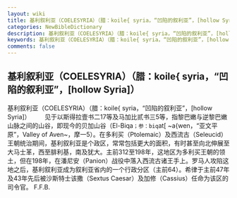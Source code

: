 ```yaml
---
layout: wiki
title: 基利叙利亚（COELESYRIA）（腊：koile{ syria，“凹陷的叙利亚”，[hollow Syria]）
categories: NewBibleDictionary
description: 基利叙利亚（COELESYRIA）（腊：koile{ syria，“凹陷的叙利亚”，[hollow Syria]）
keywords: 基利叙利亚（COELESYRIA）（腊：koile{ syria，“凹陷的叙利亚”，[hollow Syria]）
comments: false
---
```


## 基利叙利亚（COELESYRIA）（腊：koile{ syria，“凹陷的叙利亚”，[hollow Syria]）



基利叙利亚（COELESYRIA）（腊：koile{
syria，“凹陷的叙利亚”，[hollow Syria]）
　　见于以斯得拉壹书二17等及马加比贰书三5等，指黎巴嫩与逆黎巴嫩山脉之间的山谷，即现今的贝加山谷（El-Biqa`；参：biq`at[ ~a{wen，“亚文平原”，Valley of
Aven~，摩一5）。在多利买（Ptolemaic）及西流古（Seleucid）王朝统治期间，基利叙利亚是个政区，常常包括更大的面积，有时甚至向北伸展至大马士革，西至腓利基，南及犹大。主前312至198年，这地区为多利买王朝的领土，但在198年，在潘尼安（Panion）战役中落入西流古诸王手上。罗马人攻陷这地之后，基利叙利亚成为叙利亚省内的一个行政分区（主前64）。希律于主前47年及43年先后被沙斯特士该撒（Sextus Caesar）及加修（Cassius）任命为该区的司令官。
F.F.B.



